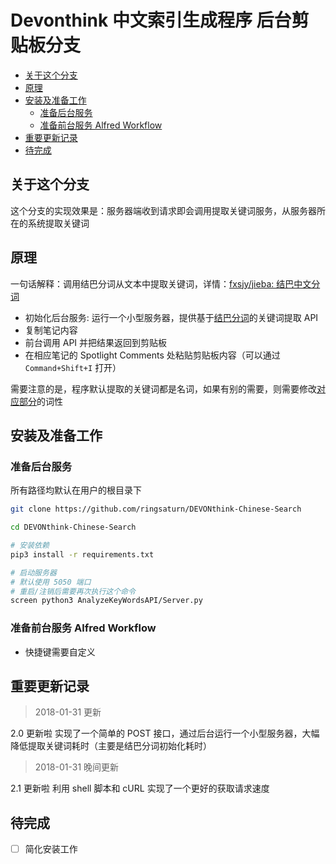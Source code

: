 Devonthink 中文索引生成程序 后台剪贴板分支
===

<!-- TOC -->

- [关于这个分支](#关于这个分支)
- [原理](#原理)
- [安装及准备工作](#安装及准备工作)
    - [准备后台服务](#准备后台服务)
    - [准备前台服务 Alfred Workflow](#准备前台服务-alfred-workflow)
- [重要更新记录](#重要更新记录)
- [待完成](#待完成)

<!-- /TOC -->

## 关于这个分支

这个分支的实现效果是：服务器端收到请求即会调用提取关键词服务，从服务器所在的系统提取关键词


## 原理

一句话解释：调用结巴分词从文本中提取关键词，详情：[fxsjy/jieba: 结巴中文分词](https://github.com/fxsjy/jieba)

* 初始化后台服务: 运行一个小型服务器，提供基于[结巴分词]((https://github.com/fxsjy/jieba))的关键词提取 API
* 复制笔记内容
* 前台调用 API 并把结果返回到剪贴板
* 在相应笔记的 Spotlight Comments 处粘贴剪贴板内容（可以通过 `Command+Shift+I` 打开）

需要注意的是，程序默认提取的关键词都是名词，如果有别的需要，则需要修改[对应部分](https://github.com/ringsaturn/DEVONthink-Chinese-Search/blob/master/AnalyzeKeyWordsAPI/AnalyzeKeyWords.py#L75)的词性

## 安装及准备工作

### 准备后台服务
<!--生成: `pipreqs . `-->
所有路径均默认在用户的根目录下

```bash
git clone https://github.com/ringsaturn/DEVONthink-Chinese-Search

cd DEVONthink-Chinese-Search

# 安装依赖
pip3 install -r requirements.txt

# 启动服务器
# 默认使用 5050 端口
# 重启/注销后需要再次执行这个命令
screen python3 AnalyzeKeyWordsAPI/Server.py
```

### 准备前台服务 Alfred Workflow

* 快捷键需要自定义

## 重要更新记录

> 2018-01-31 更新

2.0 更新啦
实现了一个简单的 POST 接口，通过后台运行一个小型服务器，大幅降低提取关键词耗时（主要是结巴分词初始化耗时）

> 2018-01-31 晚间更新

2.1 更新啦
利用 shell 脚本和 cURL 实现了一个更好的获取请求速度

## 待完成

- [ ] 简化安装工作


